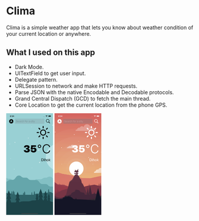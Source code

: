 #  Clima

Clima is a simple weather app that lets you know about weather condition of your current location or anywhere.

## What I used on this app

* Dark Mode.
* UITextField to get user input. 
* Delegate pattern.
* URLSession to network and make HTTP requests.
* Parse JSON with the native Encodable and Decodable protocols. 
* Grand Central Dispatch (GCD) to fetch the main thread.
* Core Location to get the current location from the phone GPS. 

<img src="Documentation/1.png" align="center" width="25%"></img>
<img src="Documentation/2.png" align="center" width="25%"></img>